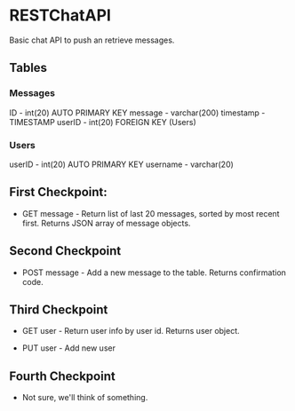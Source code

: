 # RESTChatAPI

Basic chat API to push an retrieve messages.

## Tables

### Messages
ID - int(20) AUTO PRIMARY KEY
message - varchar(200)
timestamp - TIMESTAMP
userID - int(20) FOREIGN KEY (Users)

### Users
userID - int(20) AUTO PRIMARY KEY
username - varchar(20)

## First Checkpoint: 

* GET message - Return list of last 20 messages, sorted by most recent first.
Returns JSON array of message objects.

## Second Checkpoint

* POST message - Add a new message to the table.
Returns confirmation code.

## Third Checkpoint

* GET user - Return user info by user id.
Returns user object.

* PUT user - Add new user 

## Fourth Checkpoint

* Not sure, we'll think of something.
